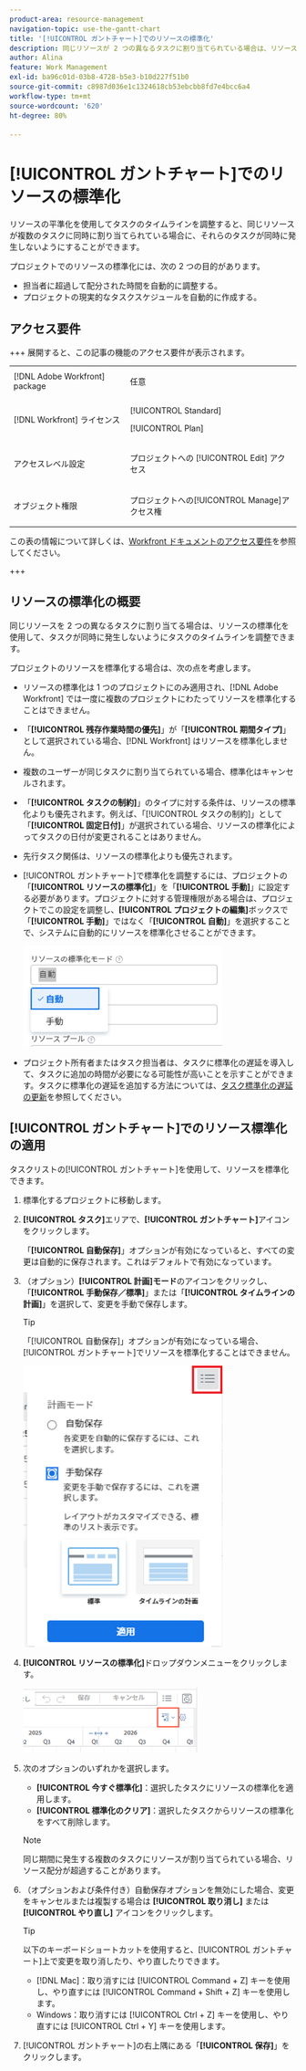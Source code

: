 ```yaml
---
product-area: resource-management
navigation-topic: use-the-gantt-chart
title: '[!UICONTROL ガントチャート]でのリソースの標準化'
description: 同じリソースが 2 つの異なるタスクに割り当てられている場合は、リソースの平準化を使用してタスクのタイムラインを調整し、タスクが同時に発生しないようにすることができます。 この記事では、ガントチャートでリソースのレベルを設定する方法について説明します。
author: Alina
feature: Work Management
exl-id: ba96c01d-03b8-4728-b5e3-b10d227f51b0
source-git-commit: c8987d036e1c1324618cb53ebcbb8fd7e4bcc6a4
workflow-type: tm+mt
source-wordcount: '620'
ht-degree: 80%

---
```


# [!UICONTROL ガントチャート]でのリソースの標準化

<!--Audited: 08/2025-->

リソースの平準化を使用してタスクのタイムラインを調整すると、同じリソースが複数のタスクに同時に割り当てられている場合に、それらのタスクが同時に発生しないようにすることができます。

プロジェクトでのリソースの標準化には、次の 2 つの目的があります。

* 担当者に超過して配分された時間を自動的に調整する。
* プロジェクトの現実的なタスクスケジュールを自動的に作成する。

## アクセス要件

+++ 展開すると、この記事の機能のアクセス要件が表示されます。 

<table style="table-layout:auto"> 
 <col> 
 <col> 
 <tbody> 
  <tr> 
   <td role="rowheader">[!DNL Adobe Workfront] package</td> 
   <td> <p>任意</p> </td> 
  </tr> 
  <tr> 
   <td role="rowheader">[!DNL Workfront] ライセンス</td> 
   <td> <p>[!UICONTROL Standard]</p>
   <p>[!UICONTROL Plan]</p> </td> 
  </tr> 
  <tr> 
   <td role="rowheader">アクセスレベル設定</td> 
   <td> <p>プロジェクトへの [!UICONTROL Edit] アクセス</p></td>
</tr> 
  <tr> 
   <td role="rowheader">オブジェクト権限</td> 
   <td> <p>プロジェクトへの[!UICONTROL Manage]アクセス権</p>
</td> 
  </tr> 
 </tbody> 
</table>

この表の情報について詳しくは、[Workfront ドキュメントのアクセス要件](/help/quicksilver/administration-and-setup/add-users/access-levels-and-object-permissions/access-level-requirements-in-documentation.md)を参照してください。

+++
<!--Old:

<table style="table-layout:auto"> 
 <col> 
 <col> 
 <tbody> 
  <tr> 
   <td role="rowheader">[!DNL Adobe Workfront] plan*</td> 
   <td> <p>Any </p> </td> 
  </tr> 
  <tr> 
   <td role="rowheader">[!DNL Workfront] license*</td> 
   <td> <p>[!UICONTROL Plan] </p> </td> 
  </tr> 
  <tr> 
   <td role="rowheader">Access level configurations*</td> 
   <td> <p>[!UICONTROL Edit] access to Projects</p> <p><b>NOTE</b>

If you still don't have access, ask your [!DNL Workfront] administrator if they set additional restrictions in your access level. For information on how a [!DNL Workfront] administrator can modify your access level, see <a href="../../../administration-and-setup/add-users/configure-and-grant-access/create-modify-access-levels.md" class="MCXref xref">Create or modify custom access levels</a>.</p> </td>
</tr> 
  <tr> 
   <td role="rowheader">Object permissions</td> 
   <td> <p>[!UICONTROL Manage] access to the project</p> <p>For information on requesting additional access, see <a href="../../../workfront-basics/grant-and-request-access-to-objects/request-access.md" class="MCXref xref">Request access to objects </a>.</p> </td> 
  </tr> 
 </tbody> 
</table> -->

## リソースの標準化の概要

同じリソースを 2 つの異なるタスクに割り当てる場合は、リソースの標準化を使用して、タスクが同時に発生しないようにタスクのタイムラインを調整できます。

プロジェクトのリソースを標準化する場合は、次の点を考慮します。

* リソースの標準化は 1 つのプロジェクトにのみ適用され、[!DNL Adobe Workfront] では一度に複数のプロジェクトにわたってリソースを標準化することはできません。
* 「**[!UICONTROL 残存作業時間の優先]**」が「**[!UICONTROL 期間タイプ]**」として選択されている場合、[!DNL Workfront] はリソースを標準化しません。
* 複数のユーザーが同じタスクに割り当てられている場合、標準化はキャンセルされます。
* 「**[!UICONTROL タスクの制約]**」のタイプに対する条件は、リソースの標準化よりも優先されます。例えば、「[!UICONTROL タスクの制約]」として「**[!UICONTROL 固定日付]**」が選択されている場合、リソースの標準化によってタスクの日付が変更されることはありません。
* 先行タスク関係は、リソースの標準化よりも優先されます。
* [!UICONTROL ガントチャート]で標準化を調整するには、プロジェクトの「**[!UICONTROL リソースの標準化]**」を「**[!UICONTROL 手動]**」に設定する必要があります。プロジェクトに対する管理権限がある場合は、プロジェクトでこの設定を調整し、**[!UICONTROL プロジェクトの編集]**&#x200B;ボックスで「**[!UICONTROL 手動]**」ではなく「**[!UICONTROL 自動]**」を選択することで、システムに自動的にリソースを標準化させることができます。

  ![ リソースの標準化モード ](assets/resource-leveling-mode-350x177.png)

* プロジェクト所有者またはタスク担当者は、タスクに標準化の遅延を導入して、タスクに追加の時間が必要になる可能性が高いことを示すことができます。タスクに標準化の遅延を追加する方法については、[タスク標準化の遅延の更新](../../../manage-work/tasks/task-information/task-leveling-delay.md)を参照してください。

## [!UICONTROL ガントチャート]でのリソース標準化の適用

タスクリストの[!UICONTROL ガントチャート]を使用して、リソースを標準化できます。

1. 標準化するプロジェクトに移動します。
1. **[!UICONTROL タスク]**&#x200B;エリアで、**[!UICONTROL ガントチャート]**&#x200B;アイコンをクリックします。

   「**[!UICONTROL 自動保存]**」オプションが有効になっていると、すべての変更は自動的に保存されます。これはデフォルトで有効になっています。

1. （オプション）**[!UICONTROL 計画]モード**&#x200B;のアイコンをクリックし、「**[!UICONTROL 手動保存／標準]**」または「**[!UICONTROL タイムラインの計画]**」を選択して、変更を手動で保存します。

   >[!TIP]
   >
   >「[!UICONTROL 自動保存]」オプションが有効になっている場合、[!UICONTROL ガントチャート]でリソースを標準化することはできません。

   ![ 手動設定を有効にする ](assets/manual-standard-setting-enabled-quicksilver-task-list-350x493.png)

1. **[!UICONTROL リソースの標準化]**&#x200B;ドロップダウンメニューをクリックします。

   ![Level_resouces.png](assets/level-resouces.png)

1. 次のオプションのいずれかを選択します。

   * **[!UICONTROL 今すぐ標準化]**：選択したタスクにリソースの標準化を適用します。
   * **[!UICONTROL 標準化のクリア]**：選択したタスクからリソースの標準化をすべて削除します。

   >[!NOTE]
   >
   >同じ期間に発生する複数のタスクにリソースが割り当てられている場合、リソース配分が超過することがあります。

1. （オプションおよび条件付き）自動保存オプションを無効にした場合、変更をキャンセルまたは複製する場合は **[!UICONTROL 取り消し]** または **[!UICONTROL やり直し]** アイコンをクリックします。

   >[!TIP]
   >
   >以下のキーボードショートカットを使用すると、[!UICONTROL ガントチャート]上で変更を取り消したり、やり直したりできます。
   >
   >* [!DNL Mac]：取り消すには [!UICONTROL Command + Z] キーを使用し、やり直すには [!UICONTROL Command + Shift + Z] キーを使用します。
   >* Windows：取り消すには [!UICONTROL Ctrl + Z] キーを使用し、やり直すには [!UICONTROL Ctrl + Y] キーを使用します。


1. [!UICONTROL ガントチャート]の右上隅にある「**[!UICONTROL 保存]**」をクリックします。

<!--
<div data-mc-conditions="QuicksilverOrClassic.Draft mode">
<h2>Overview of Leveling Delay</h2>
<p data-mc-conditions="QuicksilverOrClassic.Draft mode">(NOTE: moved to its own article: /Content/Manage work/Tasks/Task information/task-leveling-delay.htm) </p>
<p>At times, there might be conflicts between task schedules on a project. You can level resources or address resource conflicts by rescheduling resources and tasks so that all tasks can be completed within a realistic schedule. </p>
<p>As the project manager, or the task assignee, you can also add a Leveling Delay on individual tasks to account for any resource or scheduling conflicts. In other words, a task might be scheduled with a delay to ensure that when Adobe Workfront levels the tasks a more realistic schedule overcomes resource conflicts.</p>
<p>To manually add a Leveling Delay to a task:</p>
<ol>
<li value="1">Navigate to a task for which you want to add a Leveling Delay.</li>
<li value="2"> <p data-mc-conditions="QuicksilverOrClassic.Quicksilver"> Click the <strong>More icon</strong> to the right of the task name, then click <strong>Edit</strong>. </p>  </li>
<li value="3">Click <strong>Settings</strong>.<br></li>
<li value="4">Specify the <strong>Leveling Delay</strong>, in hours.<br>This is the time that the resource will be delayed starting the task due to resource conflicts.</li>
<li value="5">Click <strong>Save Changes</strong>. </li>
</ol>
</div>
-->
